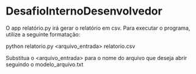 # DesafioInternoDesenvolvedor

O app relatório.py irá gerar o relatório em csv.
Para executar o programa, utilize a seguinte formatação:

python relatorio.py <arquivo_entrada> relatorio.csv

Substitua o <arquivo_entrada> para o nome do arquivo que deseja abrir seguindo o modelo_arquivo.txt
